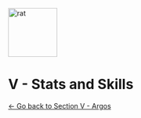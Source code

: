 <img src="https://github.com/kalebvonburris/Arrata-TTRPG/blob/main/rat.png" alt="rat" width="100"/>

# V - Stats and Skills

[<- Go back to Section V - Argos](iv)
